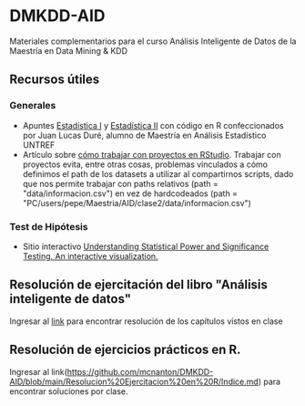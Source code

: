 # DMKDD-AID
Materiales complementarios para el curso Análisis Inteligente de Datos de la Maestría en Data Mining &amp; KDD

## Recursos útiles 

### Generales
* Apuntes [Estadística I](https://rpubs.com/nievejuan21/797443) y [Estadística II](https://rpubs.com/nievejuan21/851103) con código en R confeccionados por Juan Lucas Duré, alumno de Maestría en Análisis Estadístico UNTREF
* Artículo sobre [cómo trabajar con proyectos en RStudio](https://support.rstudio.com/hc/en-us/articles/200526207-Using-RStudio-Projects). Trabajar con proyectos evita, entre otras cosas, problemas vinculados a cómo definimos el path de los datasets a utilizar al compartirnos scripts, dado que nos permite trabajar con paths relativos (path = "data/informacion.csv") en vez de hardcodeados (path = "PC/users/pepe/Maestria/AID/clase2/data/informacion.csv")

### Test de Hipótesis
* Sitio interactivo [Understanding Statistical Power and Significance Testing. An interactive visualization.](https://rpsychologist.com/d3/nhst/)

## Resolución de ejercitación del libro "Análisis inteligente de datos"
	
Ingresar al [link](https://github.com/mcnanton/DMKDD-AID/blob/main/Resolucion%20Ejercitacion%20Libro%20Analisis%20Inteligente%20de%20Datos/Indice.md) para encontrar resolución de los capítulos vistos en clase

## Resolución de ejercicios prácticos en R. 

Ingresar al link(https://github.com/mcnanton/DMKDD-AID/blob/main/Resolucion%20Ejercitacion%20en%20R/Indice.md) para encontrar soluciones por clase. 